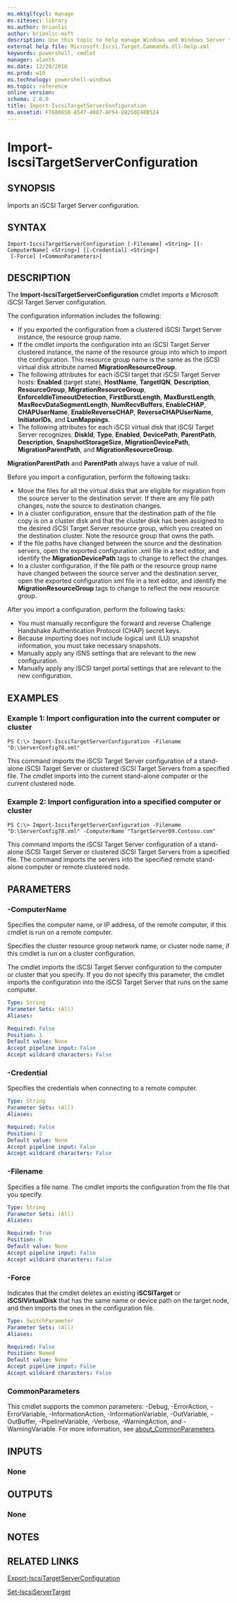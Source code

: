```yaml
---
ms.mktglfcycl: manage
ms.sitesec: library
ms.author: brianlic
author: brianlic-msft
description: Use this topic to help manage Windows and Windows Server technologies with Windows PowerShell.
external help file: Microsoft.Iscsi.Target.Commands.dll-help.xml
keywords: powershell, cmdlet
manager: alanth
ms.date: 12/20/2016
ms.prod: w10
ms.technology: powershell-windows
ms.topic: reference
online version: 
schema: 2.0.0
title: Import-IscsiTargetServerConfiguration
ms.assetid: F7680658-A547-4087-AF94-D9250E48B524
---
```


# Import-IscsiTargetServerConfiguration

## SYNOPSIS
Imports an iSCSI Target Server configuration.

## SYNTAX

```
Import-IscsiTargetServerConfiguration [-Filename] <String> [[-ComputerName] <String>] [[-Credential] <String>]
 [-Force] [<CommonParameters>]
```

## DESCRIPTION
The **Import-IscsiTargetServerConfiguration** cmdlet imports a Microsoft iSCSI Target Server configuration.

The configuration information includes the following: 

- If you exported the configuration from a clustered iSCSI Target Server instance, the resource group name. 
- If the cmdlet imports the configuration into an iSCSI Target Server clustered instance, the name of the resource group into which to import the configuration.
This resource group name is the same as the iSCSI virtual disk attribute named **MigrationResourceGroup**.
- The following attributes for each iSCSI target that iSCSI Target Server hosts: **Enabled** (target state), **HostName**, **TargetIQN**, **Description**, **ResourceGroup**, **MigrationResourceGroup**, **EnforceIdleTimeoutDetection**, **FirstBurstLength**, **MaxBurstLength**, **MaxRecvDataSegmentLength**, **NumRecvBuffers**, **EnableCHAP**, **CHAPUserName**, **EnableReverseCHAP**, **ReverseCHAPUserName**, **InitiatorIDs**, and **LunMappings**.
- The following attributes for each iSCSI virtual disk that iSCSI Target Server recognizes: **DiskId**, **Type**, **Enabled**, **DevicePath**, **ParentPath**, **Description**, **SnapshotStorageSize**, **MigrationDevicePath**, **MigrationParentPath**, and **MigrationResourceGroup**.

**MigrationParentPath** and **ParentPath** always have a value of null.

Before you import a configuration, perform the following tasks:

- Move the files for all the virtual disks that are eligible for migration from the source server to the destination server.
If there are any file path changes, note the source to destination changes. 
- In a cluster configuration, ensure that the destination path of the file copy is on a cluster disk and that the cluster disk has been assigned to the desired iSCSI Target Server resource group, which you created on the destination cluster.
Note the resource group that owns the path.
- If the file paths have changed between the source and the destination servers, open the exported configuration .xml file in a text editor, and identify the **MigrationDevicePath** tags to change to reflect the changes. 
- In a cluster configuration, if the file path or the resource group name have changed between the source server and the destination server, open the exported configuration xml file in a text editor, and identify the **MigrationResourceGroup** tags to change to reflect the new resource group.

After you import a configuration, perform the following tasks:

- You must manually reconfigure the forward and reverse Challenge Handshake Authentication Protocol (CHAP) secret keys. 
- Because importing does not include logical unit (LU) snapshot information, you must take necessary snapshots. 
- Manually apply any iSNS settings that are relevant to the new configuration. 
- Manually apply any iSCSI target portal settings that are relevant to the new configuration.

## EXAMPLES

### Example 1: Import configuration into the current computer or cluster
```
PS C:\> Import-IscsiTargetServerConfiguration -Filename "D:\ServerConfig78.xml"
```

This command imports the iSCSI Target Server configuration of a stand-alone iSCSI Target Server or clustered iSCSI Target Servers from a specified file.
The cmdlet imports into the current stand-alone computer or the current clustered node.

### Example 2: Import configuration into a specified computer or cluster
```
PS C:\> Import-IscsiTargetServerConfiguration -Filename "D:\ServerConfig78.xml" -ComputerName "TargetServer09.Contoso.com"
```

This command imports the iSCSI Target Server configuration of a stand-alone iSCSI Target Server or clustered iSCSI Target Servers from a specified file.
The command imports the servers into the specified remote stand-alone computer or remote clustered node.

## PARAMETERS

### -ComputerName
Specifies the computer name, or IP address, of the remote computer, if this cmdlet is run on a remote computer.

Specifies the cluster resource group network name, or cluster node name, if this cmdlet is run on a cluster configuration.

The cmdlet imports the iSCSI Target Server configuration to the computer or cluster that you specify.
If you do not specify this parameter, the cmdlet imports the configuration into the iSCSI Target Server that runs on the same computer.

```yaml
Type: String
Parameter Sets: (All)
Aliases: 

Required: False
Position: 1
Default value: None
Accept pipeline input: False
Accept wildcard characters: False
```

### -Credential
Specifies the credentials when connecting to a remote computer.

```yaml
Type: String
Parameter Sets: (All)
Aliases: 

Required: False
Position: 2
Default value: None
Accept pipeline input: False
Accept wildcard characters: False
```

### -Filename
Specifies a file name.
The cmdlet imports the configuration from the file that you specify.

```yaml
Type: String
Parameter Sets: (All)
Aliases: 

Required: True
Position: 0
Default value: None
Accept pipeline input: False
Accept wildcard characters: False
```

### -Force
Indicates that the cmdlet deletes an existing **iSCSITarget** or **iSCSIVirtualDisk** that has the same name or device path on the target node, and then imports the ones in the configuration file.

```yaml
Type: SwitchParameter
Parameter Sets: (All)
Aliases: 

Required: False
Position: Named
Default value: None
Accept pipeline input: False
Accept wildcard characters: False
```

### CommonParameters
This cmdlet supports the common parameters: -Debug, -ErrorAction, -ErrorVariable, -InformationAction, -InformationVariable, -OutVariable, -OutBuffer, -PipelineVariable, -Verbose, -WarningAction, and -WarningVariable. For more information, see [about_CommonParameters](http://go.microsoft.com/fwlink/?LinkID=113216).

## INPUTS

### None

## OUTPUTS

### None

## NOTES

## RELATED LINKS

[Export-IscsiTargetServerConfiguration](./Export-IscsiTargetServerConfiguration.md)

[Set-IscsiServerTarget](./Set-IscsiServerTarget.md)

